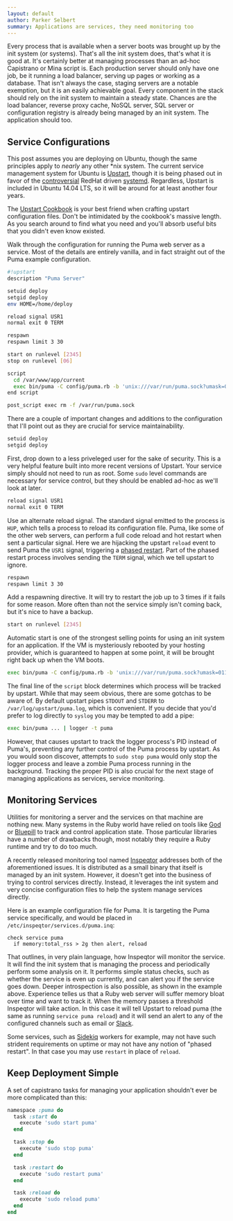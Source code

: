 ```yaml
---
layout: default
author: Parker Selbert
summary: Applications are services, they need monitoring too
---
```


Every process that is available when a server boots was brought up by the init
system (or systems). That's all the init system does, that's what it is good at.
It's certainly better at managing processes than an ad-hoc Capistrano or Mina
script is. Each production server should only have one job, be it running a
load balancer, serving up pages or working as a database. That isn't always the
case, staging servers are a notable exemption, but it is an easily achievable goal.
Every component in the stack should rely on the init system to maintain a steady
state. Chances are the load balancer, reverse proxy cache, NoSQL server, SQL
server or configuration registry is already being managed by an init system.
The application should too.

## Service Configurations

This post assumes you are deploying on Ubuntu, though the same principles apply
to *nearly* any other \*nix system. The current service management system for
Ubuntu is [Upstart][upstart], though it is being phased out in favor of the
[controversial][boycott] RedHat driven [systemd][systemd]. Regardless, Upstart
is included in Ubuntu 14.04 LTS, so it will be around for at least another four
years.

The [Upstart Cookbook][cookbook] is your best friend when crafting upstart
configuration files. Don't be intimidated by the cookbook's massive length. As
you search around to find what you need and you'll absorb useful bits that you
didn't even know existed.

Walk through the configuration for running the Puma web server as a service.
Most of the details are entirely vanilla, and in fact straight out of the Puma
example configuration.

```sh
#!upstart
description "Puma Server"

setuid deploy
setgid deploy
env HOME=/home/deploy

reload signal USR1
normal exit 0 TERM

respawn
respawn limit 3 30

start on runlevel [2345]
stop on runlevel [06]

script
  cd /var/www/app/current
  exec bin/puma -C config/puma.rb -b 'unix:///var/run/puma.sock?umask=0111'
end script

post_script exec rm -f /var/run/puma.sock
```

There are a couple of important changes and additions to the configuration that
I'll point out as they are crucial for service maintainability.

```sh
setuid deploy
setgid deploy
```

First, drop down to a less priveleged user for the sake of security. This is a very
helpful feature built into more recent versions of Upstart. Your service simply
should not need to run as root. Some `sudo` level commands are necessary for
service control, but they should be enabled ad-hoc as we'll look at later.

```sh
reload signal USR1
normal exit 0 TERM
```

Use an alternate reload signal. The standard signal emitted to the process is
`HUP`, which tells a process to reload its configuration file. Puma, like some
of the other web servers, can perform a full code reload and hot restart when
sent a particular signal. Here we are hijacking the upstart `reload` event to
send Puma the `USR1` signal, triggering a [phased restart][phased-restart]. Part
of the phased restart process involves sending the `TERM` signal, which we tell
upstart to ignore.

```sh
respawn
respawn limit 3 30
```

Add a respawning directive. It will try to restart the job up to 3 times if it
fails for some reason. More often than not the service simply isn't coming back,
but it's nice to have a backup.

```sh
start on runlevel [2345]
```

Automatic start is one of the strongest selling points for using an init system
for an application. If the VM is mysteriously rebooted by your hosting provider,
which is guaranteed to happen at some point, it will be brought right back up
when the VM boots.

```sh
exec bin/puma -C config/puma.rb -b 'unix:///var/run/puma.sock?umask=0111'
```

The final line of the `script` block determines which process will be tracked by
upstart. While that may seem obvious, there are some gotchas to be aware of. By
default upstart pipes `STDOUT` and `STDERR` to `/var/log/upstart/puma.log`,
which is convenient. If you decide that you'd prefer to log directly to `syslog`
you may be tempted to add a pipe:

```sh
exec bin/puma ... | logger -t puma
```

However, that causes upstart to track the logger process's PID instead of
Puma's, preventing any further control of the Puma process by upstart. As you
would soon discover, attempts to `sudo stop puma` would only stop the logger
process and leave a zombie Puma process running in the background. Tracking the
proper PID is also crucial for the next stage of managing applications as
services, service monitoring.

## Monitoring Services

Utilities for monitoring a server and the services on that machine are nothing
new. Many systems in the Ruby world have relied on tools like [God][god] or
[Bluepill][bluepill] to track and control application state. Those particular
libraries have a number of drawbacks though, most notably they require a Ruby
runtime and try to do too much.

A recently released monitoring tool named [Inspeqtor][inspeqtor] addresses both
of the aforementioned issues. It is distributed as a small binary that itself is
managed by an init system. However, it doesn't get into the business of trying
to control services directly. Instead, it leverages the init system and very
concise configuration files to help the system manage services directly.

Here is an example configuration file for Puma. It is targeting the Puma service
specifically, and would be placed in `/etc/inspeqtor/services.d/puma.inq`:

```
check service puma
  if memory:total_rss > 2g then alert, reload
```

That outlines, in very plain language, how Inspeqtor will monitor the service.
It will find the init system that is managing the process and periodically
perform some analysis on it. It performs simple status checks, such as whether
the service is even up currently, and can alert you if the service goes down.
Deeper introspection is also possible, as shown in the example above. Experience
telles us that a Ruby web server will suffer memory bloat over time and want to
track it. When the memory passes a threshold Inspeqtor will take action. In this
case it will tell Upstart to reload puma (the same as running `service puma
reload`) and it will send an alert to any of the configured channels such as
email or [Slack][slack].

Some services, such as [Sidekiq][sidekiq] workers for example, may not have such
strident requirements on uptime or may not have any notion of "phased restart".
In that case you may use `restart` in place of `reload`.

## Keep Deployment Simple

A set of capistrano tasks for managing your application shouldn't ever be more
complicated than this:

```ruby
namespace :puma do
  task :start do
    execute 'sudo start puma'
  end

  task :stop do
    execute 'sudo stop puma'
  end

  task :restart do
    execute 'sudo restart puma'
  end

  task :reload do
    execute 'sudo reload puma'
  end
end
```

[upstart]: http://upstart.ubuntu.com/
[systemd]: http://freedesktop.org/wiki/Software/systemd/
[boycott]: http://boycottsystemd.org/
[cookbook]: http://upstart.ubuntu.com/cookbook/
[phased-restart]: https://github.com/puma/puma/blob/master/DEPLOYMENT.md#restarting
[bluepill]: http://BLUEPILL
[god]: http://GOD
[inspeqtor]: http://contribsys.com/inspeqtor
[slack]: http://SLACK
[sidekiq]: http://contribsys.com/sidekiq
